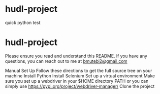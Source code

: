 # hudl-project
quick python test
# hudl-project
Please ensure you read and understand this README. If you have any questions, you can reach out to me at bmutebi2@gmail.com

Manual Set Up
Follow these directions to get the full source tree on your machine
Install Python 
Install Selenium
Set up a virtual environment 
Make sure you set up a webdriver in your $HOME directory PATH or you can simply use https://pypi.org/project/webdriver-manager/
Clone the project 


